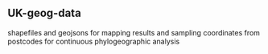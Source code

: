 ## UK-geog-data
 shapefiles and geojsons for mapping results and sampling coordinates from postcodes for continuous phylogeographic analysis